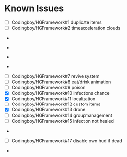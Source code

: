 # Known Issues
- [ ] Codingboy/HGFramework#1 duplicate items
- [ ] Codingboy/HGFramework#2 timeacceleration clouds
- ~~~ [ ] Codingboy/HGFramework#3 AI setPos~~~
- ~~~ [ ] Codingboy/HGFramework#4 lags on start~~~
- ~~~ [ ] Codingboy/HGFramework#5 items in supportbox~~~
- ~~~ [ ] Codingboy/HGFramework#6 items in supplybox~~~
- [ ] Codingboy/HGFramework#7 revive system
- [ ] Codingboy/HGFramework#8 eat/drink animation
- [ ] Codingboy/HGFramework#9 poison
- [x] Codingboy/HGFramework#10 infections chance
- [x] Codingboy/HGFramework#11 localization
- [ ] Codingboy/HGFramework#12 custom items
- [x] Codingboy/HGFramework#13 drone
- [ ] Codingboy/HGFramework#14 groupmanagement
- [ ] Codingboy/HGFramework#15 infection not healed
- ~~~ [ ] Codingboy/HGFramework#16 view playerhud if dead~~~
- [ ] Codingboy/HGFramework#17 disable own hud if dead
- ~~~ [ ] Codingboy/HGFramework#18 jump to death~~~